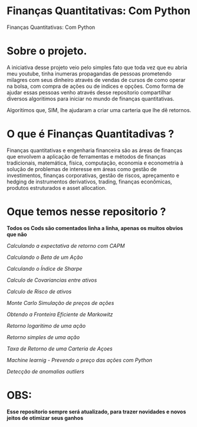 # Finanças Quantitativas: Com Python
Finanças Quantitativas: Com Python

# Sobre o projeto.
A iniciativa desse projeto veio pelo simples fato que toda vez que eu abria meu youtube, tinha inumeras propagandas de pessoas prometendo milagres com seus dinheiro através de vendas de cursos de como operar na bolsa, com compra de ações ou de indices e opções. Como forma de ajudar essas pessoas venho através desse repositorio compartilhar diversos algoritimos para iniciar no mundo de finanças quantitativas.

Algoritimos que, SIM, lhe ajudaram a criar uma carteria que lhe dê retornos.

# O que é Finanças Quantitadivas ?

Finanças quantitativas e engenharia financeira são as áreas de finanças que envolvem
a aplicação de ferramentas e métodos de finanças tradicionais, matemática, física,
computação, economia e econometria à solução de problemas de interesse em áreas
como gestão de investimentos, finanças corporativas, gestão de riscos, apreçamento
e hedging de instrumentos derivativos, trading, finanças econômicas, produtos
estruturados e asset allocation.

# Oque temos nesse repositorio ?
**Todos os Cods são comentados linha a linha, apenas os muitos obvios que não**

*Calculando a expectativa de retorno com CAPM*

*Calculando o Beta de um Ação*

*Calculando o Índice de Sharpe*

*Calculo de Covariancias entre ativos*

*Calculo de Risco de ativos*

*Monte Carlo Simulação de preços de ações*

*Obtendo a Fronteira Eficiente de Markowitz*

*Retorno logaritimo de uma ação*

*Retorno simples de uma ação*

*Taxa de Retorno de uma Carteria de Açoes*

*Machine learnig - Prevendo o preço das ações com Python*

*Detecção de anomalias outliers*

# OBS:
**Esse repositorio sempre será atualizado, para trazer novidades e novos jeitos de otimizar seus ganhos**


